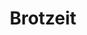 ---
layout: post
title: Brotzeit
description: 
image: assets/photos/DSC_1157.JPG
image_thumbnail: assets/photos/thumbnails/DSC_1157.JPG
---